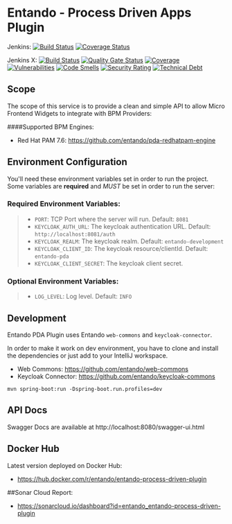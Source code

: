 # Entando - Process Driven Apps Plugin

Jenkins:
[![Build Status](https://jenkins.entandocloud.com/buildStatus/icon?job=de-entando-process-driven-plugin-master)](https://jenkins.entandocloud.com/job/de-entando-process-driven-plugin-master/)
[![Coverage Status](https://coveralls.io/repos/github/entando/entando-process-driven-plugin/badge.svg?branch=master)](https://coveralls.io/github/entando/entando-process-driven-plugin?branch=master)

Jenkins X:
[![Build Status](https://img.shields.io/endpoint?url=https%3A%2F%2Fstatusbadge-jx.apps.serv.run%2Fentando%2Fentando-process-driven-plugin)](https://github.com/entando/devops-results/tree/logs/jenkins-x/logs/entando/entando-process-driven-plugin/master)
[![Quality Gate Status](https://sonarcloud.io/api/project_badges/measure?project=entando_entando-process-driven-plugin&metric=alert_status)](https://sonarcloud.io/dashboard?id=entando_entando-process-driven-plugin)
[![Coverage](https://sonarcloud.io/api/project_badges/measure?project=entando_entando-process-driven-plugin&metric=coverage)](https://entando.github.io/devops-results/entando-process-driven-plugin/master/jacoco/index.html)
[![Vulnerabilities](https://sonarcloud.io/api/project_badges/measure?project=entando_entando-process-driven-plugin&metric=vulnerabilities)](https://entando.github.io/devops-results/entando-process-driven-plugin/master/dependency-check-report.html)
[![Code Smells](https://sonarcloud.io/api/project_badges/measure?project=entando_entando-process-driven-plugin&metric=code_smells)](https://sonarcloud.io/dashboard?id=entando_entando-process-driven-plugin)
[![Security Rating](https://sonarcloud.io/api/project_badges/measure?project=entando_entando-process-driven-plugin&metric=security_rating)](https://sonarcloud.io/dashboard?id=entando_entando-process-driven-plugin)
[![Technical Debt](https://sonarcloud.io/api/project_badges/measure?project=entando_entando-process-driven-plugin&metric=sqale_index)](https://sonarcloud.io/dashboard?id=entando_entando-process-driven-plugin)

## Scope

The scope of this service is to provide a clean and simple API to allow Micro Frontend Widgets to integrate with BPM Providers:

####Supported BPM Engines:

- Red Hat PAM 7.6: https://github.com/entando/pda-redhatpam-engine

## Environment Configuration

You'll need these environment variables set in order to run the project. Some variables are **required** and _MUST_ be set in order to run the server:

### Required Environment Variables:

> - `PORT`: TCP Port where the server will run. Default: `8081`
> - `KEYCLOAK_AUTH_URL`: The keycloak authentication URL. Default: `http://localhost:8081/auth`
> - `KEYCLOAK_REALM`: The keycloak realm. Default: `entando-development`
> - `KEYCLOAK_CLIENT_ID`: The keycloak resource/clientId. Default: `entando-pda`
> - `KEYCLOAK_CLIENT_SECRET`: The keycloak client secret.

### Optional Environment Variables:

> - `LOG_LEVEL`: Log level. Default: `INFO`

## Development

Entando PDA Plugin uses Entando `web-commons` and `keycloak-connector`.

In order to make it work on dev environment, you have to clone and install the dependencies
or just add to your IntelliJ workspace.

- Web Commons: https://github.com/entando/web-commons
- Keycloak Connector: https://github.com/entando/keycloak-commons

```
mvn spring-boot:run -Dspring-boot.run.profiles=dev
```

## API Docs

Swagger Docs are available at http://localhost:8080/swagger-ui.html

## Docker Hub

Latest version deployed on Docker Hub:

- https://hub.docker.com/r/entando/entando-process-driven-plugin

##Sonar Cloud Report:

- https://sonarcloud.io/dashboard?id=entando_entando-process-driven-plugin
